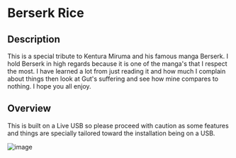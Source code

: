 # Berserk Rice

## Description
This is a special tribute to Kentura Miruma and his famous manga Berserk. I hold Berserk in high regards because it is one of the manga's that I respect the most. I have learned a lot from just reading it and how much I complain about things then look at Gut's suffering and see how mine compares to nothing. I hope you all enjoy.

## Overview
This is built on a Live USB so please proceed with caution as some features and things are specially tailored toward the installation being on a USB.

![image](https://user-images.githubusercontent.com/99424975/165200344-a89d2272-636c-4b4e-a525-b1406bab19b9.png)
